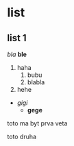 # list
## list 1

_bla_
**ble**

1. haha
    1. bubu
    2. blabla
2. hehe

 * _gigi_
   * **gege**

<p> toto ma byt prva veta <p>
    toto druha
